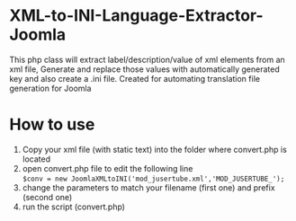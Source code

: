 # XML-to-INI-Language-Extractor-Joomla
This php class will extract label/description/value of xml elements from an xml file, Generate and replace those values with automatically generated key and also create a .ini file. Created for automating translation file generation for Joomla
# How to use

<ol>
	<li>Copy your xml file (with static text) into the folder where convert.php is located</li>
	<li>open convert.php file to edit the following line <br />
		<code>$conv = new JoomlaXMLtoINI('mod_jusertube.xml','MOD_JUSERTUBE_');</code>
	</li>
	<li>change the parameters to match your filename (first one) and prefix (second one)</li>
	<li>run the script (convert.php)</li>
</ol>